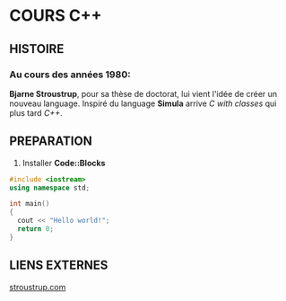 # COURS C++
## HISTOIRE
### Au cours des années 1980:
**Bjarne Stroustrup**, pour sa thèse de doctorat, lui vient l'idée de créer un
nouveau language. Inspiré du language **Simula** arrive *C with classes* qui
plus tard *C++*.
## PREPARATION
1. Installer **Code::Blocks**




```c++
#include <iostream>
using namespace std;

int main()
{
  cout << "Hello world!";
  return 0;
}
```

## LIENS EXTERNES
[stroustrup.com](http://www.stroustrup.com/)
